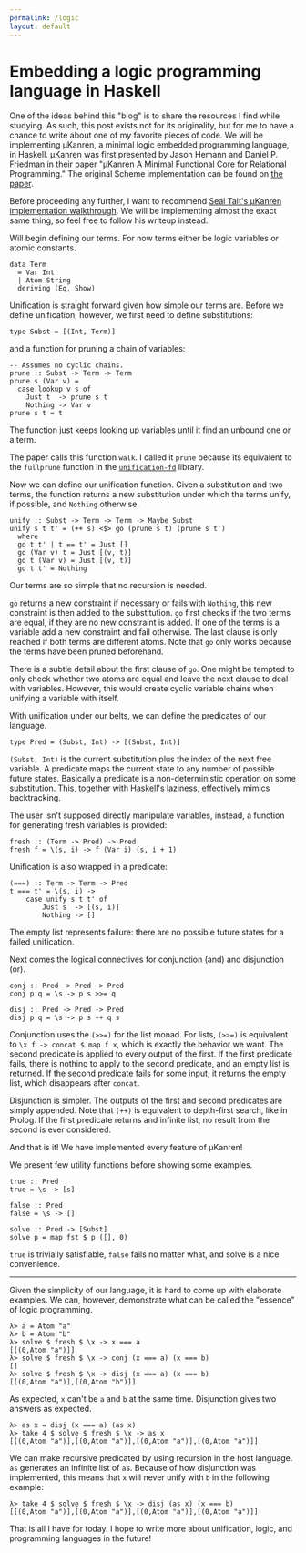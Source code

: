 ```yaml
---
permalink: /logic
layout: default
---
```


# Embedding a logic programming language in Haskell

One of the ideas behind this "blog" is to share the resources I find while studying. As such, this post exists not for its originality, but for me to have a chance to write about one of my favorite pieces of code. We will be implementing μKanren, a minimal logic embedded programming language, in Haskell. μKanren was first presented by Jason Hemann and Daniel P. Friedman in their paper "μKanren A Minimal Functional Core for Relational Programming." The original Scheme implementation can be found on [the paper][1].

Before proceeding any further, I want to recommend [Seal Talt's μKanren implementation walkthrough][2]. We will be implementing almost the exact same thing, so feel free to follow his writeup instead.

Will begin defining our terms. For now terms either be logic variables or atomic constants.

    data Term
      = Var Int
      | Atom String
      deriving (Eq, Show)

Unification is straight forward given how simple our terms are. Before we define unification, however, we first need to define substitutions:

    type Subst = [(Int, Term)]

and a function for pruning a chain of variables:

    -- Assumes no cyclic chains.
    prune :: Subst -> Term -> Term
    prune s (Var v) =
      case lookup v s of
        Just t  -> prune s t
        Nothing -> Var v
    prune s t = t

The function just keeps looking up variables until it find an unbound one or a term.

The paper calls this function `walk`. I called it `prune` because its equivalent to the `fullprune` function in the [`unification-fd`][3] library.

Now we can define our unification function. Given a substitution and two terms, the function returns a new substitution under which the terms unify, if possible, and `Nothing` otherwise.

    unify :: Subst -> Term -> Term -> Maybe Subst
    unify s t t' = (++ s) <$> go (prune s t) (prune s t')
      where
      go t t' | t == t' = Just []
      go (Var v) t = Just [(v, t)]
      go t (Var v) = Just [(v, t)]
      go t t' = Nothing

Our terms are so simple that no recursion is needed.

`go` returns a new constraint if necessary or fails with `Nothing`, this new constraint is then added to the substitution. `go` first checks if the two terms are equal, if they are no new constraint is added. If one of the terms is a variable add a new constraint and fail otherwise. The last clause is only reached if both terms are different atoms. Note that `go` only works because the terms have been pruned beforehand.

There is a subtle detail about the first clause of `go`. One might be tempted to only check whether two atoms are equal and leave the next clause to deal with variables. However, this would create cyclic variable chains when unifying a variable with itself.

With unification under our belts, we can define the predicates of our language.

    type Pred = (Subst, Int) -> [(Subst, Int)]

`(Subst, Int)` is the current substitution plus the index of the next free variable. A predicate maps the current state to any number of possible future states. Basically a predicate is a non-deterministic operation on some substitution. This, together with Haskell's laziness, effectively mimics backtracking.

The user isn't supposed directly manipulate variables, instead, a function for generating fresh variables is provided:

    fresh :: (Term -> Pred) -> Pred
    fresh f = \(s, i) -> f (Var i) (s, i + 1)

Unification is also wrapped in a predicate:

    (===) :: Term -> Term -> Pred
    t === t' = \(s, i) ->
        case unify s t t' of
            Just s  -> [(s, i)]
            Nothing -> []

The empty list represents failure: there are no possible future states for a failed unification.

Next comes the logical connectives for conjunction (and) and disjunction (or).

    conj :: Pred -> Pred -> Pred
    conj p q = \s -> p s >>= q

    disj :: Pred -> Pred -> Pred
    disj p q = \s -> p s ++ q s

Conjunction uses the `(>>=)` for the list monad. For lists, `(>>=)` is equivalent to `\x f -> concat $ map f x`, which is exactly the behavior we want. The second predicate is applied to every output of the first. If the first predicate fails, there is nothing to apply to the second predicate, and an empty list is returned. If the second predicate fails for some input, it returns the empty list, which disappears after `concat`.

Disjunction is simpler. The outputs of the first and second predicates are simply appended. Note that `(++)` is equivalent to depth-first search, like in Prolog. If the first predicate returns and infinite list, no result from the second is ever considered.

And that is it! We have implemented every feature of μKanren!

We present few utility functions before showing some examples.

    true :: Pred
    true = \s -> [s]

    false :: Pred
    false = \s -> []

    solve :: Pred -> [Subst]
    solve p = map fst $ p ([], 0)

`true` is trivially satisfiable, `false` fails no matter what, and solve is a nice convenience.

---

Given the simplicity of our language, it is hard to come up with elaborate examples. We can, however, demonstrate what can be called the "essence" of logic programming.

    λ> a = Atom "a"
    λ> b = Atom "b"
    λ> solve $ fresh $ \x -> x === a
    [[(0,Atom "a")]]
    λ> solve $ fresh $ \x -> conj (x === a) (x === b)
    []
    λ> solve $ fresh $ \x -> disj (x === a) (x === b)
    [[(0,Atom "a")],[(0,Atom "b")]]

As expected, `x` can't be `a` and `b` at the same time. Disjunction gives two answers as expected.

    λ> as x = disj (x === a) (as x)
    λ> take 4 $ solve $ fresh $ \x -> as x
    [[(0,Atom "a")],[(0,Atom "a")],[(0,Atom "a")],[(0,Atom "a")]]

We can make recursive predicated by using recursion in the host language. `as` generates an infinite list of `a`s. Because of how disjunction was implemented, this means that `x` will never unify with `b` in the following example:

    λ> take 4 $ solve $ fresh $ \x -> disj (as x) (x === b)
    [[(0,Atom "a")],[(0,Atom "a")],[(0,Atom "a")],[(0,Atom "a")]]

That is all I have for today. I hope to write more about unification, logic, and programming languages in the future!

[1]: http://webyrd.net/scheme-2013/papers/HemannMuKanren2013.pdf
[2]: https://github.com/seantalts/hasktrip/blob/master/doc/MicroKanren.md
[3]: https://hackage.haskell.org/package/unification-fd
